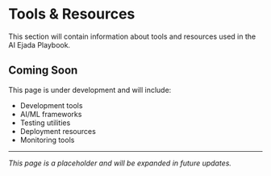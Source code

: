 # Tools & Resources

This section will contain information about tools and resources used in the AI Ejada Playbook.

## Coming Soon

This page is under development and will include:
- Development tools
- AI/ML frameworks
- Testing utilities
- Deployment resources
- Monitoring tools

---

*This page is a placeholder and will be expanded in future updates.*
